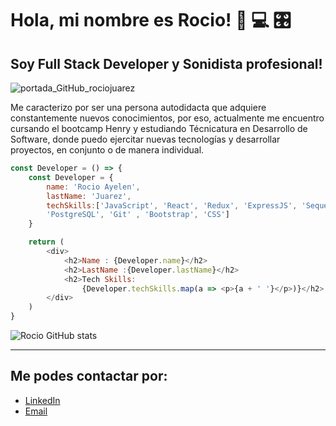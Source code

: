 # Hola, mi nombre es Rocio! 👋 💻 🎛
## Soy Full Stack Developer y Sonidista profesional!

![portada_GitHub_rociojuarez](https://user-images.githubusercontent.com/72095395/127585098-afde2eac-f663-4fd9-8b4d-acd0881cef8f.jpg)

Me caracterizo por ser una persona autodidacta que adquiere constantemente nuevos conocimientos, por eso, actualmente me encuentro cursando el bootcamp Henry y estudiando Técnicatura en Desarrollo de Software, donde puedo ejercitar nuevas tecnologías y desarrollar proyectos, en conjunto o de manera individual.



```js
const Developer = () => {
    const Developer = {
        name: 'Rocio Ayelen',
        lastName: 'Juarez',
        techSkills:['JavaScript', 'React', 'Redux', 'ExpressJS', 'Sequelize', 'NodeJS', 
        'PostgreSQL', 'Git' , 'Bootstrap', 'CSS']
    }

    return (
        <div>
            <h2>Name : {Developer.name}</h2>
            <h2>LastName :{Developer.lastName}</h2>
            <h2>Tech Skills: 
                {Developer.techSkills.map(a => <p>{a + ' '}</p>)}</h2>
        </div>
    )
}
```

![Rocio GitHub stats](https://github-readme-stats.vercel.app/api?username=rociojuarez&hide=contribs&count_private=true&show_icons=true&theme=dark)


____________________________________________________________________

## Me podes contactar por:
- [LinkedIn](https://www.linkedin.com/in/rocio-ayelen-juarez/)
- [Email](juarez.rocio.a@gmail.com)

<!--
**rociojuarez/rociojuarez** is a ✨ _special_ ✨ repository because its `README.md` (this file) appears on your GitHub profile.

Here are some ideas to get you started:

- 🔭 I’m currently working on ...
- 🌱 I’m currently learning ...
- 👯 I’m looking to collaborate on ...
- 🤔 I’m looking for help with ...
- 💬 Ask me about ...
- 📫 How to reach me: ...
- 😄 Pronouns: ...
- ⚡ Fun fact: ...
-->
